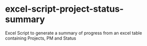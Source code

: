 # excel-script-project-status-summary
Excel Script to generate a summary of progress from an excel table containing Projects, PM and Status  
